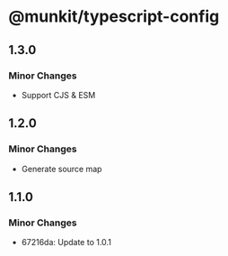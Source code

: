 # @munkit/typescript-config

## 1.3.0

### Minor Changes

- Support CJS & ESM

## 1.2.0

### Minor Changes

- Generate source map

## 1.1.0

### Minor Changes

- 67216da: Update to 1.0.1
